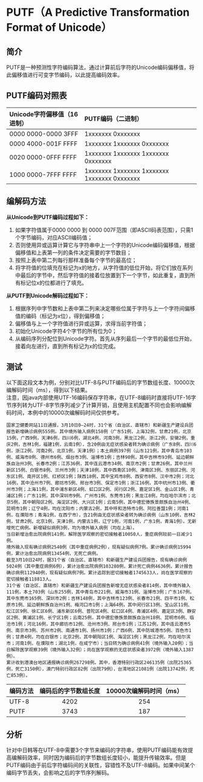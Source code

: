 PUTF（A Predictive Transformation Format of Unicode）
=====================================================

简介
---
PUTF是一种预测性字符编码算法，通过计算前后字符的Unicode编码偏移值，将此偏移值进行可变字节编码，以此提高编码效率。

PUTF编码对照表
------------
Unicode字符偏移值（16进制）| PUTF编码（二进制）
:---|:---
0000 0000-0000 3FFF | 1xxxxxxx 0xxxxxxx
0000 4000-001F FFFF | 1xxxxxxx 1xxxxxxx 0xxxxxxx
0020 0000-0FFF FFFF | 1xxxxxxx 1xxxxxxx 1xxxxxxx 0xxxxxxx
1000 0000-7FFF FFFF | 1xxxxxxx 1xxxxxxx 1xxxxxxx 1xxxxxxx 0xxxxxxx

编解码方法
--------
**从Unicode到PUTF编码过程如下：**
1. 如果字符值属于0000 0000 到 0000 007F范围（即ASCII码表范围），只需1个字节编码，对应ASCII编码值；
2. 否则使用异或运算计算它与字符串中上一个字符的Unicode编码偏移值，根据偏移值和上表第一列的条件决定需要的字节数目；
3. 按照上表中第二列每行那样准备每个字节的最高位；
4. 将字符值的位填充在标记为x的地方，从字符值的低位开始，将它们放在系列中最后的字节中，然后字符值的接着位放置到下一个字节，如此重复，直到所有标记位x的位都进行了填充。

**从PUTF到Unicode解码过程如下：**
1. 根据序列中字节数和上表中第二列来决定哪些位属于字符与上一个字符间偏移值的编码（标记为x位），得到偏移值；
2. 偏移值与上一个字符值进行异或运算，求得当前字符值；
3. 初始化Unicode字符4个字节的所有位为0；
4. 从编码序列分配位到Unicode字符。首先从序列最后一个字节的最低位开始，接着向左进行，直到所有标记为x的位完成。

测试
---
以下面这段文本为例，分别对比UTF-8与PUTF编码后的字节数组长度、10000次编解码时间（ms），得到以下结果。  
注意，因java内部使用UTF-16编码保存字符串，在UTF-8编码时直接将UTF-16字节序列转为UTF-8字节序列减少了计算开销，且使用主机配置不同也会影响编解码时间，本例中的10000次编解码时间仅供参考。
````
国家卫健委网站11日通报，3月10日0—24时，31个省（自治区、直辖市）和新疆生产建设兵团报告新增确诊病例555例。其中境外输入病例158例（广东51例，上海32例，甘肃21例，北京15例，广西9例，天津6例，四川6例，湖北4例，河南3例，黑龙江2例，浙江2例，安徽2例，重庆2例，吉林1例，福建1例，云南1例），含20例由无症状感染者转为确诊病例（广东8例，四川6例，浙江2例，河南2例，北京1例，天津1例）；本土病例397例（山东121例，其中青岛市103例、威海市8例、德州市6例、烟台市3例、淄博市1例；吉林98例，其中吉林市93例、延边朝鲜族自治州3例、长春市2例；江苏36例，其中连云港市34例、南京市2例；甘肃26例，其中兰州新区15例、白银市8例、兰州市3例；天津18例，其中西青区10例、津南区3例、东丽区2例、河东区1例、南开区1例、红桥区1例；陕西18例，其中宝鸡市8例、西安市8例、汉中市2例；河北16例，其中沧州市7例、廊坊市5例、邢台市3例、保定市1例；浙江16例，其中杭州市13例、衢州市3例；上海11例，其中浦东新区4例、虹口区2例、闵行区2例、嘉定区1例、金山区1例、青浦区1例；广东11例，其中深圳市9例、广州市1例、东莞市1例；黑龙江8例，均在哈尔滨市；北京5例，其中朝阳区2例、海淀区2例、大兴区1例；云南5例，其中德宏傣族景颇族自治州4例、昆明市1例；辽宁4例，均在沈阳市；内蒙古2例，其中呼和浩特市1例、阿拉善盟1例；河南1例，在濮阳市；青海1例，在西宁市），含21例由无症状感染者转为确诊病例（山东10例，吉林2例，甘肃2例，北京1例，天津1例，内蒙古1例，辽宁1例，河南1例，广东1例，青海1例）。无新增死亡病例。新增疑似病例3例，均为境外输入病例（均在上海）。
当日新增治愈出院病例141例，解除医学观察的密切接触者10050人，重症病例较前一日减少1例。
境外输入现有确诊病例2540例（其中重症病例2例），现有疑似病例7例。累计确诊病例15994例，累计治愈出院病例13454例，无死亡病例。
截至3月10日24时，据31个省（自治区、直辖市）和新疆生产建设兵团报告，现有确诊病例5024例（其中重症病例6例），累计治愈出院病例103280例，累计死亡病例4636例，累计报告确诊病例112940例，现有疑似病例7例。累计追踪到密切接触者1745633人，尚在医学观察的密切接触者118813人。
31个省（自治区、直辖市）和新疆生产建设兵团报告新增无症状感染者814例，其中境外输入111例，本土703例（山东255例，其中青岛市221例、威海市31例、淄博市3例；广东167例，其中东莞市165例、深圳市2例；吉林148例，其中吉林市123例、长春市21例、四平市1例、松原市1例、延边朝鲜族自治州1例、梅河口市1例；上海64例，其中闵行区13例、宝山区11例、松江区9例、徐汇区6例、浦东新区6例、普陀区4例、虹口区4例、青浦区4例、嘉定区3例、静安区2例、黄浦区1例、长宁区1例；云南25例，其中德宏傣族景颇族自治州18例、昆明市6例、临沧市1例；河北16例，其中廊坊市12例、沧州市3例、邢台市1例；江苏12例，其中连云港市5例、南京市3例、苏州市2例、南通市1例、扬州市1例；广西6例，其中防城港市5例、百色市1例；甘肃4例，均在白银市；北京2例，其中朝阳区1例、海淀区1例；黑龙江2例，均在哈尔滨市；河南1例，在濮阳市；湖北1例，在咸宁市）；当日转为确诊病例41例（境外输入20例）；当日解除医学观察39例（境外输入32例）；尚在医学观察的无症状感染者3972例（境外输入1387例）。
累计收到港澳台地区通报确诊病例267298例。其中，香港特别行政区246135例（出院25365例，死亡3150例），澳门特别行政区82例（出院79例），台湾地区21081例（出院13742例，死亡853例）。
````
编码方法| 编码后的字节数组长度 | 10000次编解码时间（ms）
:---|:---:|:---:
UTF-8 | 4202 | 254
PUTF | 3743 | 187

分析
---
针对中日韩等在UTF-8中需要3个字节来编码的字符串，使用PUTF编码能有效提高编解码效率，同时因为编码后的字节数组长度较小，能提升传输效率。但是PUTF编码由于前后字符编码间的关联性，容错性不及UTF-8编码。如果中间某个编码字节丢失，会影响之后的字节序列解码。
